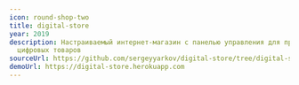 ```yaml
---
icon: round-shop-two
title: digital-store
year: 2019
description: Настраиваемый интернет-магазин с панелью управления для продажи
  цифровых товаров
sourceUrl: https://github.com/sergeyyarkov/digital-store/tree/digital-store-docker
demoUrl: https://digital-store.herokuapp.com
---
```

